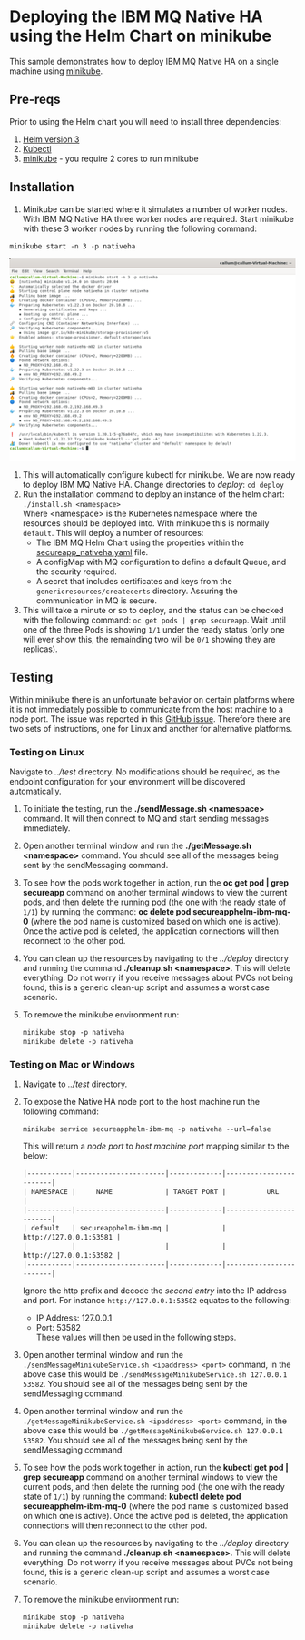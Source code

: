 # Deploying the IBM MQ Native HA using the Helm Chart on minikube
This sample demonstrates how to deploy IBM MQ Native HA on a single machine using [minikube](https://minikube.sigs.k8s.io/).

## Pre-reqs
Prior to using the Helm chart you will need to install three dependencies:
1. [Helm version 3](https://helm.sh/docs/intro/install/)
2. [Kubectl](https://kubernetes.io/docs/tasks/tools/)
3. [minikube](https://minikube.sigs.k8s.io/docs/start/) - you require 2 cores to run minikube

## Installation
1. Minikube can be started where it simulates a number of worker nodes. With IBM MQ Native HA three worker nodes are required. Start minikube with these 3 worker nodes by running the following command:      
  ```
  minikube start -n 3 -p nativeha
  ```
  ![Starting minikube](img/StartingMinikube.png)
1. This will automatically configure kubectl for minikube. We are now ready to deploy IBM MQ Native HA. Change directories to *deploy*: `cd deploy`      
1. Run the installation command to deploy an instance of the helm chart: `./install.sh <namespace>`            
    Where \<namespace\> is the Kubernetes namespace where the resources should be deployed into. With minikube this is normally `default`. This will deploy a number of resources:
    * The IBM MQ Helm Chart using the properties within the [secureapp_nativeha.yaml](deploy/secureapp_nativeha.yaml) file.
    * A configMap with MQ configuration to define a default Queue, and the security required.
    * A secret that includes certificates and keys from the `genericresources/createcerts` directory. Assuring the communication in MQ is secure.
1. This will take a minute or so to deploy, and the status can be checked with the following command: `oc get pods | grep secureapp`. Wait until one of the three Pods is showing `1/1` under the ready status (only one will ever show this, the remainding two will be `0/1` showing they are replicas).

## Testing
Within minikube there is an unfortunate behavior on certain platforms where it is not immediately possible to communicate from the host machine to a node port. The issue was reported in this [GitHub issue](https://github.com/kubernetes/minikube/issues/7344). Therefore there are two sets of instructions, one for Linux and another for alternative platforms.

### Testing on Linux
Navigate to *../test* directory. No modifications should be required, as the endpoint configuration for your environment will be discovered automatically.

1. To initiate the testing, run the **./sendMessage.sh \<namespace\>** command. It will then connect to MQ and start sending messages immediately.

1. Open another terminal window and run the **./getMessage.sh \<namespace\>** command. You should see all of the messages being sent by the sendMessaging command.

1. To see how the pods work together in action, run the **oc get pod | grep secureapp** command on another terminal windows to view the current pods, and then delete the running pod (the one with the ready state of `1/1`) by running the command: **oc delete pod secureapphelm-ibm-mq-0** (where the pod name is customized based on which one is active). Once the active pod is deleted, the application connections will then reconnect to the other pod.

1. You can clean up the resources by navigating to the *../deploy* directory and running the command **./cleanup.sh \<namespace\>**. This will delete everything. Do not worry if you receive messages about PVCs not being found, this is a generic clean-up script and assumes a worst case scenario.

1. To remove the minikube environment run:
   ```
   minikube stop -p nativeha
   minikube delete -p nativeha
   ```

### Testing on Mac or Windows
1. Navigate to *../test* directory.

1. To expose the Native HA node port to the host machine run the following command:     
   ```
   minikube service secureapphelm-ibm-mq -p nativeha --url=false
   ```     
   This will return a *node port* to *host machine port* mapping similar to the below:  
   ```
   |-----------|----------------------|-------------|------------------------|
   | NAMESPACE |     NAME             | TARGET PORT |          URL           |
   |-----------|----------------------|-------------|------------------------|
   | default   | secureapphelm-ibm-mq |             | http://127.0.0.1:53581 |
   |           |                      |             | http://127.0.0.1:53582 |
   |-----------|----------------------|-------------|------------------------|
   ```
   Ignore the http prefix and decode the *second entry* into the IP address and port. For instance ```http://127.0.0.1:53582``` equates to the following:
      * IP Address: 127.0.0.1
      * Port: 53582       
   These values will then be used in the following steps.          


3. Open another terminal window and run the ```./sendMessageMinikubeService.sh <ipaddress> <port>``` command, in the above case this would be ```./sendMessageMinikubeService.sh 127.0.0.1 53582```. You should see all of the messages being sent by the sendMessaging command.
1. Open another terminal window and run the ```./getMessageMinikubeService.sh <ipaddress> <port>``` command, in the above case this would be ```./getMessageMinikubeService.sh 127.0.0.1 53582```. You should see all of the messages being sent by the sendMessaging command.
1. To see how the pods work together in action, run the **kubectl get pod | grep secureapp** command on another terminal windows to view the current pods, and then delete the running pod (the one with the ready state of `1/1`) by running the command: **kubectl delete pod secureapphelm-ibm-mq-0** (where the pod name is customized based on which one is active). Once the active pod is deleted, the application connections will then reconnect to the other pod.

1. You can clean up the resources by navigating to the *../deploy* directory and running the command **./cleanup.sh \<namespace\>**. This will delete everything. Do not worry if you receive messages about PVCs not being found, this is a generic clean-up script and assumes a worst case scenario.

1. To remove the minikube environment run:
   ```
   minikube stop -p nativeha
   minikube delete -p nativeha
   ```
